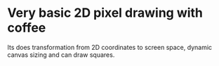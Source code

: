 # Very basic 2D pixel drawing with coffee
Its does transformation from 2D coordinates to screen space, dynamic canvas sizing and can draw squares.
